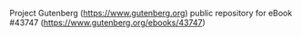 Project Gutenberg (https://www.gutenberg.org) public repository for eBook #43747 (https://www.gutenberg.org/ebooks/43747)
